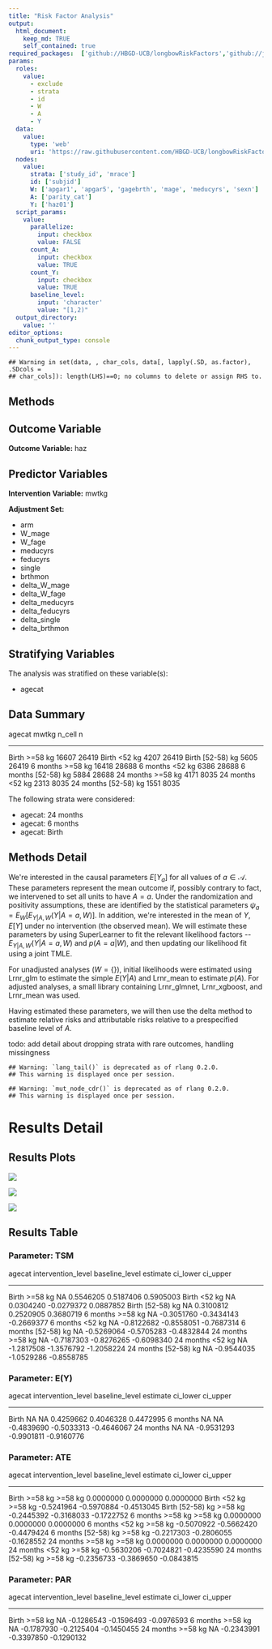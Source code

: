 ```yaml
---
title: "Risk Factor Analysis"
output: 
  html_document:
    keep_md: TRUE
    self_contained: true
required_packages:  ['github://HBGD-UCB/longbowRiskFactors','github://jeremyrcoyle/skimr@vector_types', 'github://tlverse/delayed']
params:
  roles:
    value:
      - exclude
      - strata
      - id
      - W
      - A
      - Y
  data: 
    value: 
      type: 'web'
      uri: 'https://raw.githubusercontent.com/HBGD-UCB/longbowRiskFactors/master/inst/sample_data/birthwt_data.rdata'
  nodes:
    value:
      strata: ['study_id', 'mrace']
      id: ['subjid']
      W: ['apgar1', 'apgar5', 'gagebrth', 'mage', 'meducyrs', 'sexn']
      A: ['parity_cat']
      Y: ['haz01']
  script_params:
    value:
      parallelize:
        input: checkbox
        value: FALSE
      count_A:
        input: checkbox
        value: TRUE
      count_Y:
        input: checkbox
        value: TRUE        
      baseline_level:
        input: 'character'
        value: "[1,2)"
  output_directory:
    value: ''
editor_options: 
  chunk_output_type: console
---
```







```
## Warning in set(data, , char_cols, data[, lapply(.SD, as.factor), .SDcols =
## char_cols]): length(LHS)==0; no columns to delete or assign RHS to.
```

## Methods
## Outcome Variable

**Outcome Variable:** haz

## Predictor Variables

**Intervention Variable:** mwtkg

**Adjustment Set:**

* arm
* W_mage
* W_fage
* meducyrs
* feducyrs
* single
* brthmon
* delta_W_mage
* delta_W_fage
* delta_meducyrs
* delta_feducyrs
* delta_single
* delta_brthmon

## Stratifying Variables

The analysis was stratified on these variable(s):

* agecat

## Data Summary

agecat      mwtkg         n_cell       n
----------  -----------  -------  ------
Birth       >=58 kg        16607   26419
Birth       <52 kg          4207   26419
Birth       [52-58) kg      5605   26419
6 months    >=58 kg        16418   28688
6 months    <52 kg          6386   28688
6 months    [52-58) kg      5884   28688
24 months   >=58 kg         4171    8035
24 months   <52 kg          2313    8035
24 months   [52-58) kg      1551    8035


The following strata were considered:

* agecat: 24 months
* agecat: 6 months
* agecat: Birth



## Methods Detail

We're interested in the causal parameters $E[Y_a]$ for all values of $a \in \mathcal{A}$. These parameters represent the mean outcome if, possibly contrary to fact, we intervened to set all units to have $A=a$. Under the randomization and positivity assumptions, these are identified by the statistical parameters $\psi_a=E_W[E_{Y|A,W}(Y|A=a,W)]$.  In addition, we're interested in the mean of $Y$, $E[Y]$ under no intervention (the observed mean). We will estimate these parameters by using SuperLearner to fit the relevant likelihood factors -- $E_{Y|A,W}(Y|A=a,W)$ and $p(A=a|W)$, and then updating our likelihood fit using a joint TMLE.

For unadjusted analyses ($W=\{\}$), initial likelihoods were estimated using Lrnr_glm to estimate the simple $E(Y|A)$ and Lrnr_mean to estimate $p(A)$. For adjusted analyses, a small library containing Lrnr_glmnet, Lrnr_xgboost, and Lrnr_mean was used.

Having estimated these parameters, we will then use the delta method to estimate relative risks and attributable risks relative to a prespecified baseline level of $A$.

todo: add detail about dropping strata with rare outcomes, handling missingness



```
## Warning: `lang_tail()` is deprecated as of rlang 0.2.0.
## This warning is displayed once per session.
```

```
## Warning: `mut_node_cdr()` is deprecated as of rlang 0.2.0.
## This warning is displayed once per session.
```




# Results Detail

## Results Plots
![](/tmp/e9f57cde-b049-4edf-a5dd-8844086ef607/25ed6e50-00de-4e7b-9070-96a67410e71b/REPORT_files/figure-html/plot_tsm-1.png)<!-- -->



![](/tmp/e9f57cde-b049-4edf-a5dd-8844086ef607/25ed6e50-00de-4e7b-9070-96a67410e71b/REPORT_files/figure-html/plot_ate-1.png)<!-- -->



![](/tmp/e9f57cde-b049-4edf-a5dd-8844086ef607/25ed6e50-00de-4e7b-9070-96a67410e71b/REPORT_files/figure-html/plot_par-1.png)<!-- -->

## Results Table

### Parameter: TSM


agecat      intervention_level   baseline_level      estimate     ci_lower     ci_upper
----------  -------------------  ---------------  -----------  -----------  -----------
Birth       >=58 kg              NA                 0.5546205    0.5187406    0.5905003
Birth       <52 kg               NA                 0.0304240   -0.0279372    0.0887852
Birth       [52-58) kg           NA                 0.3100812    0.2520905    0.3680719
6 months    >=58 kg              NA                -0.3051760   -0.3434143   -0.2669377
6 months    <52 kg               NA                -0.8122682   -0.8558051   -0.7687314
6 months    [52-58) kg           NA                -0.5269064   -0.5705283   -0.4832844
24 months   >=58 kg              NA                -0.7187303   -0.8276265   -0.6098340
24 months   <52 kg               NA                -1.2817508   -1.3576792   -1.2058224
24 months   [52-58) kg           NA                -0.9544035   -1.0529286   -0.8558785


### Parameter: E(Y)


agecat      intervention_level   baseline_level      estimate     ci_lower     ci_upper
----------  -------------------  ---------------  -----------  -----------  -----------
Birth       NA                   NA                 0.4259662    0.4046328    0.4472995
6 months    NA                   NA                -0.4839690   -0.5033313   -0.4646067
24 months   NA                   NA                -0.9531293   -0.9901811   -0.9160776


### Parameter: ATE


agecat      intervention_level   baseline_level      estimate     ci_lower     ci_upper
----------  -------------------  ---------------  -----------  -----------  -----------
Birth       >=58 kg              >=58 kg            0.0000000    0.0000000    0.0000000
Birth       <52 kg               >=58 kg           -0.5241964   -0.5970884   -0.4513045
Birth       [52-58) kg           >=58 kg           -0.2445392   -0.3168033   -0.1722752
6 months    >=58 kg              >=58 kg            0.0000000    0.0000000    0.0000000
6 months    <52 kg               >=58 kg           -0.5070922   -0.5662420   -0.4479424
6 months    [52-58) kg           >=58 kg           -0.2217303   -0.2806055   -0.1628552
24 months   >=58 kg              >=58 kg            0.0000000    0.0000000    0.0000000
24 months   <52 kg               >=58 kg           -0.5630206   -0.7024821   -0.4235590
24 months   [52-58) kg           >=58 kg           -0.2356733   -0.3869650   -0.0843815


### Parameter: PAR


agecat      intervention_level   baseline_level      estimate     ci_lower     ci_upper
----------  -------------------  ---------------  -----------  -----------  -----------
Birth       >=58 kg              NA                -0.1286543   -0.1596493   -0.0976593
6 months    >=58 kg              NA                -0.1787930   -0.2125404   -0.1450455
24 months   >=58 kg              NA                -0.2343991   -0.3397850   -0.1290132
